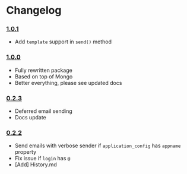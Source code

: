 Changelog
=========

### [1.0.1](https://github.com/VeliovGroup/Meteor-Mailer/releases/tag/v1.0.1)
 * Add `template` support in `send()` method

### [1.0.0](https://github.com/VeliovGroup/Meteor-Mailer/releases/tag/v1.0.0)
 * Fully rewritten package
 * Based on top of Mongo
 * Better everything, please see updated docs

### [0.2.3](https://github.com/VeliovGroup/Meteor-Mailer/releases/tag/v0.2.3)
 * Deferred email sending
 * Docs update

### [0.2.2](https://github.com/VeliovGroup/Meteor-Mailer/releases/tag/v0.2.2)

 * Send emails with verbose sender if `application_config` has `appname` property
 * Fix issue if `login` has `@`
 * [Add] History.md